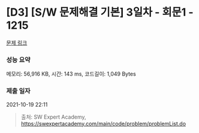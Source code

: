 # [D3] [S/W 문제해결 기본] 3일차 - 회문1 - 1215 

[문제 링크](https://swexpertacademy.com/main/code/problem/problemDetail.do?contestProbId=AV14QpAaAAwCFAYi) 

### 성능 요약

메모리: 56,916 KB, 시간: 143 ms, 코드길이: 1,049 Bytes

### 제출 일자

2021-10-19 22:11



> 출처: SW Expert Academy, https://swexpertacademy.com/main/code/problem/problemList.do